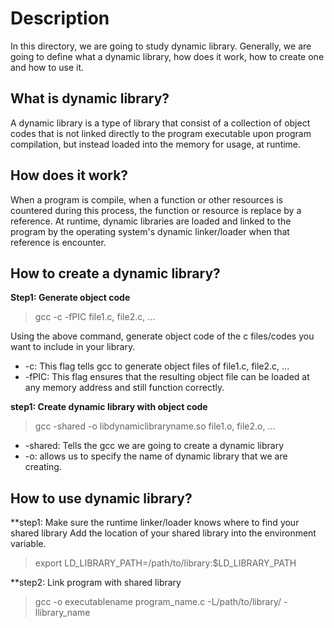 # Description 
In this directory, we are going to study dynamic library.
Generally, we are going to define what a dynamic library, how does it work,
how to create one and how to use it.

## What is dynamic library?
  A dynamic library is a type of library that consist of a collection of
object codes that is not linked directly to the program executable upon
program compilation, but instead loaded into the memory for usage, at runtime.

## How does it work?
  When a program is compile, when a function or other resources is countered
during this process, the function or resource is replace by a reference.
At runtime, dynamic libraries are loaded and linked to the program by the 
operating system's dynamic linker/loader when that reference is encounter.

## How to create a dynamic library?
**Step1: Generate object code**
  >gcc -c -fPIC file1.c, file2.c, ... 
 
  Using the above command, generate object code of the c files/codes you want
  to include in your library.

  * -c: This flag tells gcc to generate object files of file1.c, file2.c, ...
  * -fPIC: This flag ensures that the resulting object file can be loaded
         at any memory address and still function correctly.

**step1: Create dynamic library with object code**
  >gcc -shared -o libdynamiclibraryname.so file1.o, file2.o, ...

  * -shared: Tells the gcc we are going to create a dynamic library
  * -o: allows us to specify the name of dynamic library that we are creating.

## How to use dynamic library?
**step1: Make sure the runtime linker/loader knows where to find your shared library
  Add the location of your shared library into the environment variable.
  >export LD_LIBRARY_PATH=/path/to/library:$LD_LIBRARY_PATH

**step2: Link program with shared library
  >gcc -o executablename program_name.c -L/path/to/library/ -llibrary_name
